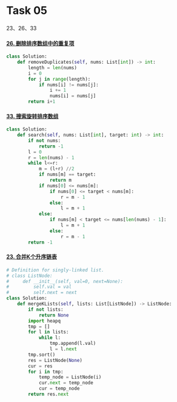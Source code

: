 # Task 05

23、26、33

#### [26. 删除排序数组中的重复项](https://leetcode-cn.com/problems/remove-duplicates-from-sorted-array/)

```python
class Solution:
    def removeDuplicates(self, nums: List[int]) -> int:
        length = len(nums)
        i = 0
        for j in range(length):
            if nums[i] != nums[j]:
                i += 1
                nums[i] = nums[j]
        return i+1
```

#### [33. 搜索旋转排序数组](https://leetcode-cn.com/problems/search-in-rotated-sorted-array/)

```python
class Solution:
    def search(self, nums: List[int], target: int) -> int:
        if not nums:
            return -1
        l = 0
        r = len(nums) - 1
        while l<=r:
            m = (l+r) //2
            if nums[m] == target:
                return m
            if nums[0] <= nums[m]:
                if nums[0] <= target < nums[m]:
                    r = m - 1
                else:
                    l = m + 1
            else:
                if nums[m] < target <= nums[len(nums) - 1]:
                    l = m + 1
                else:
                    r = m - 1
        return -1
```

#### [23. 合并K个升序链表](https://leetcode-cn.com/problems/merge-k-sorted-lists/)

```python
# Definition for singly-linked list.
# class ListNode:
#     def __init__(self, val=0, next=None):
#         self.val = val
#         self.next = next
class Solution:
    def mergeKLists(self, lists: List[ListNode]) -> ListNode:
        if not lists:
            return None
        import heapq
        tmp = []
        for l in lists:
            while l:
                tmp.append(l.val)
                l = l.next
        tmp.sort()
        res = ListNode(None)
        cur = res
        for i in tmp:
            temp_node = ListNode(i)
            cur.next = temp_node
            cur = temp_node
        return res.next
```

